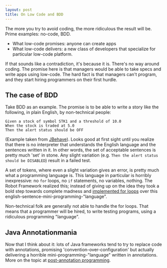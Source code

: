 ```yaml
---
layout: post
title: On Low Code and BDD
---
```


The more you try to avoid coding, the more ridiculous the result will be. Prime examples: no-code, BDD.

* What low-code promises: anyone can create apps
* What low-code delivers: a new class of developers that specialize for particular low-code platform.

If that sounds like a contradiction, it's because it is. There's no way around coding. The promise
here is that managers would be able to take specs and write apps using low-code.
The hard fact is that managers can't program, and they start hiring programmers on their first
hurdle.

## The case of BDD

Take BDD as an example. The promise is to be able to write a story like the following, in plain English, by non-technical people:

```
Given a stock of symbol STK1 and a threshold of 10.0
When the stock is traded at 5.0
Then the alert status should be OFF
```

(Example taken from [JBehave](https://jbehave.org/)). Looks good at first sight until you realize
that there is no interpreter that understands the English language and the sentences written in it.
In other words, the set of acceptable sentences is pretty much 'set' in stone. Any
slight variation (e.g. `Then the alert status should be DISABLED`) result in a failed test.

A set of tokens, where even a slight variation gives an error, is pretty much what a programming
language is. This language in particular is horribly inexpressive:
no `for` loops, no `if` statements, no variables, nothing.
The Robot Framework realized this; instead of giving up on the idea they
took a bold step towards complete madness and [implemented for loops](https://robocorp.com/docs/languages-and-frameworks/robot-framework/for-loops)
over this english-sentence-mini-programming-"language".

Non-technical folk are generally not able to handle the for loops. That means that a programmer
will be hired, to write testing programs, using a ridiculous programming "language".

## Java Annotationmania

Now that I think about it: lots of Java frameworks tend to try to replace code with annotations,
promising 'convention-over-configuration' but actually delivering a horrible mini-programming-"language"
written in annotations. More on the topic at [post-annotation programming](../post-annotation-programming/).
